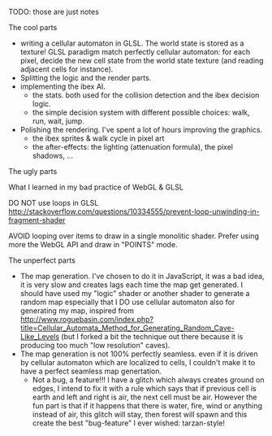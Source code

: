 TODO: those are just notes

The cool parts

- writing a cellular automaton in GLSL. The world state is stored as a texture! GLSL paradigm match perfectly cellular automaton: for each pixel, decide the new cell state from the world state texture (and reading adjacent cells for instance).
- Splitting the logic and the render parts.
- implementing the ibex AI.
  - the stats. both used for the collision detection and the ibex decision logic.
  - the simple decision system with different possible choices: walk, run, wait, jump.
- Polishing the rendering. I've spent a lot of hours improving the graphics.
  - the ibex sprites & walk cycle in pixel art
  - the after-effects: the lighting (attenuation formula), the pixel shadows, ...

The ugly parts

What I learned in my bad practice of WebGL & GLSL

DO NOT use loops in GLSL
http://stackoverflow.com/questions/10334555/prevent-loop-unwinding-in-fragment-shader

AVOID looping over items to draw in a single monolitic shader. Prefer using more the WebGL API and draw in "POINTS" mode.


The unperfect parts
- The map generation. I've chosen to do it in JavaScript, it was a bad idea, it is very slow and creates lags each time the map get generated. I should have used my "logic" shader or another shader to generate a random map especially that I DO use cellular automaton also for generating my map, inspired from http://www.roguebasin.com/index.php?title=Cellular_Automata_Method_for_Generating_Random_Cave-Like_Levels (but I forked a bit the technique out there because it is producing too much "low resolution" caves).
- The map generation is not 100% perfectly seamless. even if it is driven by cellular automaton which are localized to cells, I couldn't make it to have a perfect seamless map genertation.
  - Not a bug, a feature!!! I have a glitch which always creates ground on edges, I intend to fix it with a rule which says that if previous cell is earth and left and right is air, the next cell must be air. However the fun part is that if it happens that there is water, fire, wind or anything instead of air, this glitch will stay, then forest will spawn and this create the best "bug-feature" I ever wished: tarzan-style!
